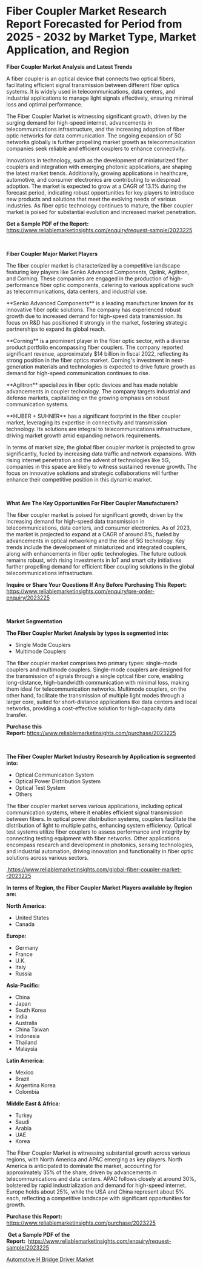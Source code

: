 <p><h1>Fiber Coupler Market Research Report Forecasted for Period from 2025 -  2032 by Market Type, Market Application, and Region</h1></p><p><strong>Fiber Coupler Market Analysis and Latest Trends</strong></p>
<p><p>A fiber coupler is an optical device that connects two optical fibers, facilitating efficient signal transmission between different fiber optics systems. It is widely used in telecommunications, data centers, and industrial applications to manage light signals effectively, ensuring minimal loss and optimal performance.</p><p>The Fiber Coupler Market is witnessing significant growth, driven by the surging demand for high-speed internet, advancements in telecommunications infrastructure, and the increasing adoption of fiber optic networks for data communication. The ongoing expansion of 5G networks globally is further propelling market growth as telecommunication companies seek reliable and efficient couplers to enhance connectivity. </p><p>Innovations in technology, such as the development of miniaturized fiber couplers and integration with emerging photonic applications, are shaping the latest market trends. Additionally, growing applications in healthcare, automotive, and consumer electronics are contributing to widespread adoption. The market is expected to grow at a CAGR of 13.1% during the forecast period, indicating robust opportunities for key players to introduce new products and solutions that meet the evolving needs of various industries. As fiber optic technology continues to mature, the fiber coupler market is poised for substantial evolution and increased market penetration.</p></p>
<p><strong>Get a Sample PDF of the Report:&nbsp;</strong> <a href="https://www.reliablemarketinsights.com/enquiry/request-sample/2023225?utm_campaign=3523&utm_medium=2&utm_source=Github&utm_content=ia&utm_term=06042025&utm_id=fiber-coupler">https://www.reliablemarketinsights.com/enquiry/request-sample/2023225</a></p>
<p>&nbsp;</p>
<p><strong>Fiber Coupler Major Market Players</strong></p>
<p><p>The fiber coupler market is characterized by a competitive landscape featuring key players like Senko Advanced Components, Oplink, Agiltron, and Corning. These companies are engaged in the production of high-performance fiber optic components, catering to various applications such as telecommunications, data centers, and industrial use.</p><p>**Senko Advanced Components** is a leading manufacturer known for its innovative fiber optic solutions. The company has experienced robust growth due to increased demand for high-speed data transmission. Its focus on R&D has positioned it strongly in the market, fostering strategic partnerships to expand its global reach.</p><p>**Corning** is a prominent player in the fiber optic sector, with a diverse product portfolio encompassing fiber couplers. The company reported significant revenue, approximately $14 billion in fiscal 2022, reflecting its strong position in the fiber optics market. Corning's investment in next-generation materials and technologies is expected to drive future growth as demand for high-speed communication continues to rise.</p><p>**Agiltron** specializes in fiber optic devices and has made notable advancements in coupler technology. The company targets industrial and defense markets, capitalizing on the growing emphasis on robust communication systems.</p><p>**HUBER + SUHNER** has a significant footprint in the fiber coupler market, leveraging its expertise in connectivity and transmission technology. Its solutions are integral to telecommunications infrastructure, driving market growth amid expanding network requirements.</p><p>In terms of market size, the global fiber coupler market is projected to grow significantly, fueled by increasing data traffic and network expansions. With rising internet penetration and the advent of technologies like 5G, companies in this space are likely to witness sustained revenue growth. The focus on innovative solutions and strategic collaborations will further enhance their competitive position in this dynamic market.</p></p>
<p>&nbsp;</p>
<p><strong>What Are The Key Opportunities For Fiber Coupler Manufacturers?</strong></p>
<p><p>The fiber coupler market is poised for significant growth, driven by the increasing demand for high-speed data transmission in telecommunications, data centers, and consumer electronics. As of 2023, the market is projected to expand at a CAGR of around 8%, fueled by advancements in optical networking and the rise of 5G technology. Key trends include the development of miniaturized and integrated couplers, along with enhancements in fiber optic technologies. The future outlook remains robust, with rising investments in IoT and smart city initiatives further propelling demand for efficient fiber coupling solutions in the global telecommunications infrastructure.</p></p>
<p><strong>Inquire or Share Your Questions If Any Before Purchasing This Report:</strong> <a href="https://www.reliablemarketinsights.com/enquiry/pre-order-enquiry/2023225?utm_campaign=3523&utm_medium=2&utm_source=Github&utm_content=ia&utm_term=06042025&utm_id=fiber-coupler">https://www.reliablemarketinsights.com/enquiry/pre-order-enquiry/2023225</a></p>
<p>&nbsp;</p>
<p><strong>Market Segmentation</strong></p>
<p><strong>The Fiber Coupler Market Analysis by types is segmented into:</strong></p>
<p><ul><li>Single Mode Couplers</li><li>Multimode Couplers</li></ul></p>
<p><p>The fiber coupler market comprises two primary types: single-mode couplers and multimode couplers. Single-mode couplers are designed for the transmission of signals through a single optical fiber core, enabling long-distance, high-bandwidth communication with minimal loss, making them ideal for telecommunication networks. Multimode couplers, on the other hand, facilitate the transmission of multiple light modes through a larger core, suited for short-distance applications like data centers and local networks, providing a cost-effective solution for high-capacity data transfer.</p></p>
<p><strong>Purchase this Report:&nbsp;</strong><a href="https://www.reliablemarketinsights.com/purchase/2023225?utm_campaign=3523&utm_medium=2&utm_source=Github&utm_content=ia&utm_term=06042025&utm_id=fiber-coupler">https://www.reliablemarketinsights.com/purchase/2023225</a></p>
<p>&nbsp;</p>
<p><strong>The Fiber Coupler Market Industry Research by Application is segmented into:</strong></p>
<p><ul><li>Optical Communication System</li><li>Optical Power Distribution System</li><li>Optical Test System</li><li>Others</li></ul></p>
<p><p>The fiber coupler market serves various applications, including optical communication systems, where it enables efficient signal transmission between fibers. In optical power distribution systems, couplers facilitate the distribution of light to multiple paths, enhancing system efficiency. Optical test systems utilize fiber couplers to assess performance and integrity by connecting testing equipment with fiber networks. Other applications encompass research and development in photonics, sensing technologies, and industrial automation, driving innovation and functionality in fiber optic solutions across various sectors.</p></p>
<p><a href="https://www.reliablemarketinsights.com/global-fiber-coupler-market-r2023225?utm_campaign=3523&utm_medium=2&utm_source=Github&utm_content=ia&utm_term=06042025&utm_id=fiber-coupler">&nbsp;https://www.reliablemarketinsights.com/global-fiber-coupler-market-r2023225</a></p>
<p><strong>In terms of Region, the Fiber Coupler Market Players available by Region are:</strong></p>
<p>
    <p> <strong> North America: </strong>
        <ul>
            <li>United States</li>
            <li>Canada</li>
        </ul>
        </p> 
    <p> <strong> Europe: </strong>
        <ul>
            <li>Germany</li>
            <li>France</li>
            <li>U.K.</li>
            <li>Italy</li>
            <li>Russia</li>
        </ul>
        </p> 
    <p> <strong> Asia-Pacific: </strong>
        <ul>
            <li>China</li>
            <li>Japan</li>
            <li>South Korea</li>
            <li>India</li>
            <li>Australia</li>
            <li>China Taiwan</li>
            <li>Indonesia</li>
            <li>Thailand</li>
            <li>Malaysia</li>
        </ul>
        </p> 
    <p> <strong> Latin America: </strong>
        <ul>
            <li>Mexico</li>
            <li>Brazil</li>
            <li>Argentina Korea</li>
            <li>Colombia</li>
        </ul>
        </p> 
    <p> <strong> Middle East & Africa: </strong>
        <ul>
            <li>Turkey</li>
            <li>Saudi</li>
            <li>Arabia</li>
            <li>UAE</li>
            <li>Korea</li>
        </ul>
    </p>
    </p>
<p><p>The Fiber Coupler Market is witnessing substantial growth across various regions, with North America and APAC emerging as key players. North America is anticipated to dominate the market, accounting for approximately 35% of the share, driven by advancements in telecommunications and data centers. APAC follows closely at around 30%, bolstered by rapid industrialization and demand for high-speed internet. Europe holds about 25%, while the USA and China represent about 5% each, reflecting a competitive landscape with significant opportunities for growth.</p></p>
<p><strong>Purchase this Report: </strong><a href="https://www.reliablemarketinsights.com/purchase/2023225?utm_campaign=3523&utm_medium=2&utm_source=Github&utm_content=ia&utm_term=06042025&utm_id=fiber-coupler">https://www.reliablemarketinsights.com/purchase/2023225</a></p>
<p>&nbsp;<strong>Get a Sample PDF of the Report:&nbsp;&nbsp;</strong><a href="https://www.reliablemarketinsights.com/enquiry/request-sample/2023225?utm_campaign=3523&utm_medium=2&utm_source=Github&utm_content=ia&utm_term=06042025&utm_id=fiber-coupler">https://www.reliablemarketinsights.com/enquiry/request-sample/2023225</a></p>
<p><strong></strong></p>
<p><p><a href="https://github.com/anesimazikpd/Market-Research-Report-List-1/blob/main/automotive-h-bridge-driver-market.md?utm_campaign=3523&utm_medium=2&utm_source=Github&utm_content=ia&utm_term=06042025&utm_id=fiber-coupler">Automotive H Bridge Driver Market</a></p></p>